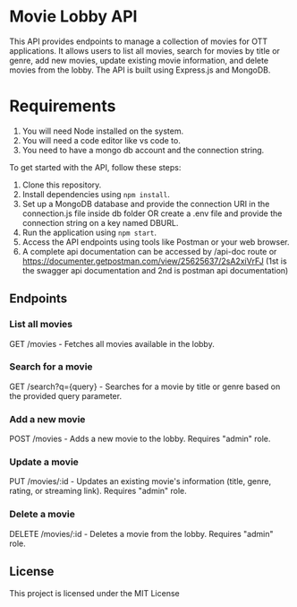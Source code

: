 # Movie Lobby API

This API provides endpoints to manage a collection of movies for OTT applications. It allows users to list all movies, search for movies by title or genre, add new movies, update existing movie information, and delete movies from the lobby. The API is built using Express.js and MongoDB.

# Requirements

1. You will need Node installed on the system.
2. You will need a code editor like vs code to.
3. You need to have a mongo db account and the connection string.

To get started with the API, follow these steps:

1. Clone this repository.
2. Install dependencies using `npm install`.
3. Set up a MongoDB database and provide the connection URI in the connection.js file inside db folder OR create a .env file and provide the connection string on a key named DBURL.
4. Run the application using `npm start`.
5. Access the API endpoints using tools like Postman or your web browser.
6. A complete api documentation can be accessed by /api-doc route or https://documenter.getpostman.com/view/25625637/2sA2xiVrFJ (1st is the swagger api documentation and 2nd is postman api documentation)

## Endpoints

### List all movies

GET /movies - Fetches all movies available in the lobby.

### Search for a movie

GET /search?q={query} - Searches for a movie by title or genre based on the provided query parameter.

### Add a new movie

POST /movies - Adds a new movie to the lobby. Requires "admin" role.

### Update a movie

PUT /movies/:id - Updates an existing movie's information (title, genre, rating, or streaming link). Requires "admin" role.

### Delete a movie

DELETE /movies/:id - Deletes a movie from the lobby. Requires "admin" role.

## License

This project is licensed under the MIT License
